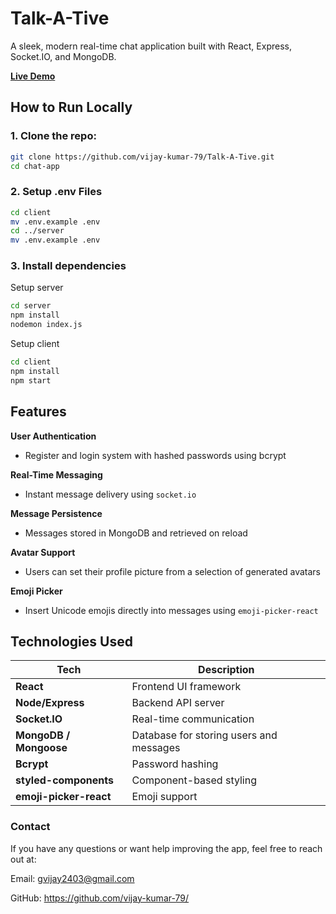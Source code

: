 
# Talk-A-Tive

A sleek, modern real-time chat application built with React, Express, Socket.IO, and MongoDB.

**[Live Demo](https://talk-a-tive-eight.vercel.app/login)**

## How to Run Locally

### 1. Clone the repo:

```bash
git clone https://github.com/vijay-kumar-79/Talk-A-Tive.git
cd chat-app
```
### 2. Setup .env Files

```bash
cd client
mv .env.example .env
cd ../server
mv .env.example .env
```

### 3. Install dependencies
Setup server
```bash
cd server
npm install
nodemon index.js
```
Setup client
```bash
cd client
npm install
npm start
```

## Features

**User Authentication**  
- Register and login system with hashed passwords using bcrypt

**Real-Time Messaging**  
- Instant message delivery using `socket.io`

**Message Persistence**  
- Messages stored in MongoDB and retrieved on reload

**Avatar Support**  
- Users can set their profile picture from a selection of generated avatars

**Emoji Picker**  
- Insert Unicode emojis directly into messages using `emoji-picker-react`

## Technologies Used

| Tech | Description |
|------|-------------|
| **React** | Frontend UI framework |
| **Node/Express** | Backend API server |
| **Socket.IO** | Real-time communication |
| **MongoDB / Mongoose** | Database for storing users and messages |
| **Bcrypt** | Password hashing |
| **styled-components** | Component-based styling |
| **emoji-picker-react** | Emoji support |

###  Contact
If you have any questions or want help improving the app, feel free to reach out at:

Email: gvijay2403@gmail.com

GitHub: https://github.com/vijay-kumar-79/
